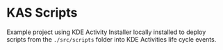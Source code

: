 # KAS Scripts

Example project using KDE Activity Installer locally installed to deploy scripts from the `./src/scripts` folder into KDE Activities life cycle events.
